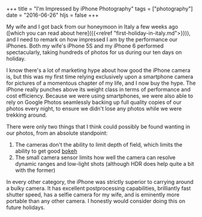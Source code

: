 +++
title = "I'm Impressed by iPhone Photography"
tags = ["photography"]
date = "2016-06-26"
hljs = false
+++

My wife and I got back from our honeymoon in Italy a few weeks ago
([which you can read about here]({{<relref "first-holiday-in-italy.md">}})),
and I need to remark on how impressed I am by the performance our iPhones.
Both my wife's iPhone 5S and my iPhone 6 performed spectacularly, taking
hundreds of photos for us during our ten days on holiday.

I know there's a lot of marketing hype about how good the iPhone camera is,
but this was my first time relying exclusively upon a smartphone camera for
pictures of a momentous chapter of my life, and I now buy the hype. The
iPhone really punches above its weight class in terms of performance and cost
efficiency. Because we were using smartphones, we were also able to rely
on Google Photos seamlessly backing up
full quality copies of our photos every night, to ensure we didn't lose any
photos while we were trekking around.

There were only two things that I think could possibly be found wanting in
our photos, from an absolute standpoint:

1. The cameras don't the ability to limit depth of field, which limits the ability
   to get good [bokeh](https://en.wikipedia.org/wiki/Bokeh)
2. The small camera sensor limits how well
   the camera can resolve dynamic ranges and low-light shots
   (although HDR does help quite a bit with the former)

In every other category, the iPhone was strictly superior to carrying around
a bulky camera. It has excellent postprocessing capabilities, brilliantly fast
shutter speed, has a selfie camera for my wife, and is eminently more portable
than any other camera. I honestly would consider doing this on future holidays.
